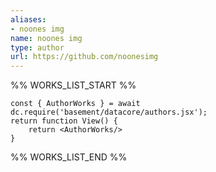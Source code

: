 ```yaml
---
aliases:
- noones img
name: noones img
type: author
url: https://github.com/noonesimg
---
```



%% WORKS_LIST_START %%

```datacorejsx
const { AuthorWorks } = await dc.require('basement/datacore/authors.jsx');
return function View() {
    return <AuthorWorks/>
}
```
%% WORKS_LIST_END %%